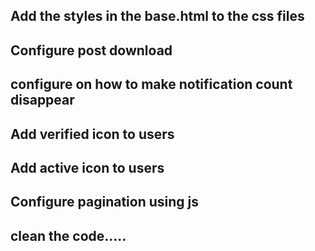 ## Add the styles in the base.html to the css files
## Configure post download
## configure on how to make notification count disappear
## Add verified icon to users
## Add active icon to users
## Configure pagination using js
## clean the code.....